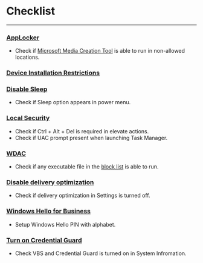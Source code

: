 # Checklist

***

### [AppLocker](AppLccker.md)

- Check if [Microsoft Media Creation Tool](https://www.microsoft.com/en-us/software-download/windows10) is able to run in non-allowed locations.

### [Device Installation Restrictions](DeviceInstallationRestrictions.md)

### [Disable Sleep](DisableSleep.md)

- Check if Sleep option appears in power menu.

### [Local Security](LocalSecurity.md)

- Check if Ctrl + Alt + Del is required in elevate actions.
- Check if UAC prompt present when launching Task Manager.

### [WDAC](WDAC.md)

- Check if any executable file in the [block list](https://docs.microsoft.com/en-us/windows/security/threat-protection/windows-defender-application-control/microsoft-recommended-block-rules) is able to run.

### [Disable delivery optimization](Others.md)

- Check if delivery optimization in Settings is turned off.

### [Windows Hello for Business](Others.md)

- Setup Windows Hello PIN with alphabet.

### [Turn on Credential Guard](Others.md)

- Check VBS and Credential Guard is turned on in System Infromation.